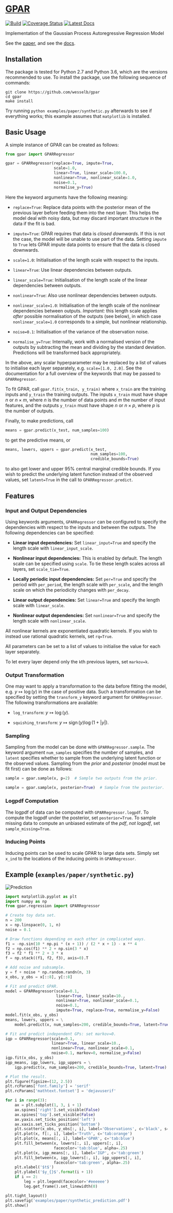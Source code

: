 # [GPAR](http://github.com/wesselb/gpar)

[![Build](https://travis-ci.org/wesselb/gpar.svg?branch=master)](https://travis-ci.org/wesselb/gpar)
[![Coverage Status](https://coveralls.io/repos/github/wesselb/gpar/badge.svg?branch=master)](https://coveralls.io/github/wesselb/gpar?branch=master)
[![Latest Docs](https://img.shields.io/badge/docs-latest-blue.svg)](https://wesselb.github.io/gpar)

Implementation of the Gaussian Process Autoregressive Regression Model

See the [paper](https://arxiv.org/abs/1802.07182), and see the [docs](https://wesselb.github.io/gpar).

## Installation
The package is tested for Python 2.7 and Python 3.6, which are the versions 
recommended to use. To install the package, use the following sequence of 
commands:

```
git clone https://github.com/wesselb/gpar
cd gpar
make install
```

Try running `python examples/paper/synthetic.py` afterwards to see if 
everything works; this example assumes that `matplotlib` is installed.

## Basic Usage
A simple instance of GPAR can be created as follows:

```python
from gpar import GPARRegressor

gpar = GPARRegressor(replace=True, impute=True,
                     scale=1.0,
                     linear=True, linear_scale=100.0,
                     nonlinear=True, nonlinear_scale=1.0,
                     noise=0.1,
                     normalise_y=True)
```

Here the keyword arguments have the following meaning:

* `replace=True`: Replace data points with the posterior mean of the previous
    layer before feeding them into the next layer. This helps the model deal 
    with noisy data, but may discard important structure in the data if  the 
    fit is bad.
    
* `impute=True`: GPAR requires that data is _closed downwards_. If this is 
    not the case, the model will be unable to use part of the data. Setting 
    `impute` to `True` lets GPAR impute data points to ensure that the data is
    closed downwards.
    
* `scale=1.0`: Initialisation of the length scale with respect to the inputs.

* `linear=True`: Use linear dependencies between outputs.

* `linear_scale=True`: Initialisation of the length scale of the linear 
    dependencies between outputs.
    
* `nonlinear=True`: Also use nonlinear dependencies between outputs.

* `nonlinear_scale=1.0`: Initialisation of the length scale of the nonlinear 
    dependencies between outputs. _Important:_ this length scale applies 
    _after_ possible normalisation of the outputs (see below), in which case 
    `nonlinear_scale=1.0` corresponds to a simple, but nonlinear relationship.
    
* `noise=0.1`: Initialisation of the variance of the observation noise.

* `normalise_y=True`: Internally, work with a normalised version of the 
    outputs by subtracting the mean and dividing by the standard deviation.
    Predictions will be transformed back appropriately.

In the above, any scalar hyperparameter may be replaced by a list of values 
to initialise each layer separately, e.g. `scale=[1.0, 2.0]`. See the 
documentation for a full overview of the keywords that may be passed to 
`GPARRegressor`.

To fit GPAR, call `gpar.fit(x_train, y_train)` where `x_train` are the training 
inputs and `y_train` the training outputs. The inputs `x_train` must have shape 
$n$ or $n \times m$, where $n$ is  the number of data points and $m$ the 
number of input features, and the outputs `y_train` must have shape $n$ or $n 
\times p$, where $p$ is the number of outputs.

Finally, to make predictions, call

```python
means = gpar.predict(x_test, num_samples=100)
```

to get the predictive means, or 

```python
means, lowers, uppers = gpar.predict(x_test,
                                     num_samples=100, 
                                     credible_bounds=True)
```

to also get lower and upper 95% central marginal credible bounds. If you wish
 to predict the underlying latent function instead of the observed values, set
`latent=True` in the call to `GPARRegressor.predict`.

## Features

### Input and Output Dependencies
Using keywords arguments, `GPARRegressor` can be configured to specify the 
dependencies with respect to the inputs and between the outputs. The following
dependencies can be specified:

* **Linear input dependencies:** Set `linear_input=True` and specify the 
    length scale with `linear_input_scale`.
    
* **Nonlinear input dependencies:** This is enabled by default. The length 
    scale can be specified using `scale`. To tie these length scales across all
    layers, set `scale_tie=True`.
    
* **Locally periodic input dependencies:** Set `per=True` and specify the period
    with `per_period`, the length scale with `per_scale`, and the length 
    scale on which the periodicity changes with `per_decay`.
    
* **Linear output dependencies:** Set `linear=True` and specify the length 
    scale with `linear_scale`.
    
* **Nonlinear output dependencies:** Set `nonlinear=True` and specify the 
    length scale with `nonlinear_scale`.
    
All nonlinear kernels are exponentiated quadratic kernels. If you wish to 
instead use rational quadratic kernels, set `rq=True`.

All parameters can be set to a list of values to initialise the value for 
each layer separately.

To let every layer depend only the `k`th previous layers, set `markov=k`.


### Output Transformation

One may want to apply a transformation to the data before fitting the model, 
e.g. $y\mapsto\log(y)$ in the case of positive data. Such a transformation can
be specified by setting the `transform_y` keyword argument for `GPARRegressor`.
The following transformations are available:

* `log_transform`: $y \mapsto \log(y)$.

* `squishing_transform`: $y \mapsto \operatorname{sign}(y) \log(1 + |y|)$.


### Sampling

Sampling from the model can be done with `GPARRegressor.sample`. The keyword 
argument `num_samples` specifies the number of samples, and `latent` 
specifies whether to sample from the underlying latent function or the 
observed values. Sampling from the _prior_ and _posterior_ (model must be fit
first) can be done as follows:
 
```python
sample = gpar.sample(x, p=2)  # Sample two outputs from the prior.

sample = gpar.sample(x, posterior=True)  # Sample from the posterior.
```

### Logpdf Computation
The logpdf of data can be computed with `GPARRegressor.logpdf`. To compute the
logpdf under the posterior, set `posterior=True`. To sample missing data to 
compute an unbiased estimate of the *pdf*, *not logpdf*, set 
`sample_missing=True`.


### Inducing Points
Inducing points can be used to scale GPAR to large data sets. Simply set `x_ind`
to the locations of the inducing points in `GPARRegressor`.


## Example (`examples/paper/synthetic.py`)

![Prediction](https://raw.githubusercontent.com/wesselb/gpar/master/readme_example_prediction.png)

```python
import matplotlib.pyplot as plt
import numpy as np
from gpar.regression import GPARRegressor

# Create toy data set.
n = 200
x = np.linspace(0, 1, n)
noise = 0.1

# Draw functions depending on each other in complicated ways.
f1 = -np.sin(10 * np.pi * (x + 1)) / (2 * x + 1) - x ** 4
f2 = np.cos(f1) ** 2 + np.sin(3 * x)
f3 = f2 * f1 ** 2 + 3 * x
f = np.stack((f1, f2, f3), axis=0).T

# Add noise and subsample.
y = f + noise * np.random.randn(n, 3)
x_obs, y_obs = x[::8], y[::8]

# Fit and predict GPAR.
model = GPARRegressor(scale=0.1,
                      linear=True, linear_scale=10.,
                      nonlinear=True, nonlinear_scale=0.1,
                      noise=0.1,
                      impute=True, replace=True, normalise_y=False)
model.fit(x_obs, y_obs)
means, lowers, uppers = \
    model.predict(x, num_samples=200, credible_bounds=True, latent=True)

# Fit and predict independent GPs: set markov=0.
igp = GPARRegressor(scale=0.1,
                    linear=True, linear_scale=10.,
                    nonlinear=True, nonlinear_scale=0.1,
                    noise=0.1, markov=0, normalise_y=False)
igp.fit(x_obs, y_obs)
igp_means, igp_lowers, igp_uppers = \
    igp.predict(x, num_samples=200, credible_bounds=True, latent=True)

# Plot the result.
plt.figure(figsize=(12, 2.5))
plt.rcParams['font.family'] = 'serif'
plt.rcParams['mathtext.fontset'] = 'dejavuserif'

for i in range(3):
    ax = plt.subplot(1, 3, i + 1)
    ax.spines['right'].set_visible(False)
    ax.spines['top'].set_visible(False)
    ax.yaxis.set_ticks_position('left')
    ax.xaxis.set_ticks_position('bottom')
    plt.scatter(x_obs, y_obs[:, i], label='Observations', c='black', s=15)
    plt.plot(x, f[:, i], label='Truth', c='tab:orange')
    plt.plot(x, means[:, i], label='GPAR', c='tab:blue')
    plt.fill_between(x, lowers[:, i], uppers[:, i],
                     facecolor='tab:blue', alpha=.25)
    plt.plot(x, igp_means[:, i], label='IGP', c='tab:green')
    plt.fill_between(x, igp_lowers[:, i], igp_uppers[:, i],
                     facecolor='tab:green', alpha=.25)
    plt.xlabel('$t$')
    plt.ylabel('$y_{}$'.format(i + 1))
    if i == 2:
        leg = plt.legend(facecolor='#eeeeee')
        leg.get_frame().set_linewidth(0)

plt.tight_layout()
plt.savefig('examples/paper/synthetic_prediction.pdf')
plt.show()
```




